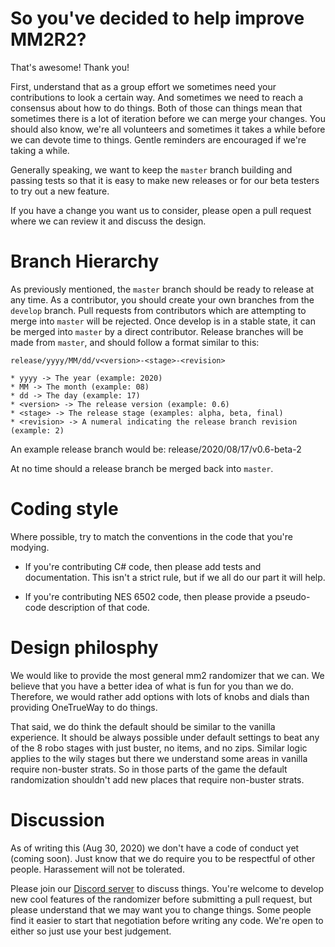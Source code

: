 # So you've decided to help improve MM2R2?

That's awesome! Thank you!

First, understand that as a group effort we sometimes need your contributions to look a certain way.
And sometimes we need to reach a consensus about how to do things. Both of those can things mean that
sometimes there is a lot of iteration before we can merge your changes. You should also know, we're
all volunteers and sometimes it takes a while before we can devote time to things. Gentle reminders
are encouraged if we're taking a while.

Generally speaking, we want to keep the `master` branch building and passing tests so that it is
easy to make new releases or for our beta testers to try out a new feature.

If you have a change you want us to consider, please open a pull request where we can review it
and discuss the design.

# Branch Hierarchy

As previously mentioned, the `master` branch should be ready to release at any time. As a contributor,
you should create your own branches from the `develop` branch. Pull requests from contributors which
are attempting to merge into `master` will be rejected. Once develop is in a stable state, it can be
merged into `master` by a direct contributor. Release branches will be made from `master`, and should
follow a format similar to this:

    release/yyyy/MM/dd/v<version>-<stage>-<revision>
	
    * yyyy -> The year (example: 2020)
	* MM -> The month (example: 08)
	* dd -> The day (example: 17)
	* <version> -> The release version (example: 0.6)
	* <stage> -> The release stage (examples: alpha, beta, final)
	* <revision> -> A numeral indicating the release branch revision (example: 2)

An example release branch would be: release/2020/08/17/v0.6-beta-2

At no time should a release branch be merged back into `master`.

# Coding style

Where possible, try to match the conventions in the code that you're modying.

  * If you're contributing C# code, then please add tests and documentation. This isn't a strict rule,
  but if we all do our part it will help.

  * If you're contributing NES 6502 code, then please provide a pseudo-code description of that code.

# Design philosphy

We would like to provide the most general mm2 randomizer that we can. We believe that you have a
better idea of what is fun for you than we do. Therefore, we would rather add options with lots
of knobs and dials than providing OneTrueWay to do things.

That said, we do think the default should be similar to the vanilla experience. It should be
always possible under default settings to beat any of the 8 robo stages with just buster, no
items, and no zips. Similar logic applies to the wily stages but there we understand some areas
in vanilla require non-buster strats. So in those parts of the game the default randomization
shouldn't add new places that require non-buster strats.

# Discussion

As of writing this (Aug 30, 2020) we don't have a code of conduct yet (coming soon). Just know that
we do require you to be respectful of other people. Harassement will not be tolerated.

Please join our [Discord server](https://discord.gg/CmRjkSe) to discuss things. You're welcome to develop
new cool features of the randomizer before submitting a pull request, but please understand that
we may want you to change things. Some people find it easier to start that negotiation before writing
any code. We're open to either so just use your best judgement.
